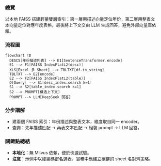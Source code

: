 ### 總覽
以本地 FAISS 搭建輕量雙層索引：第一層用描述向量定位年份，第二層用整表文本向量定位對應年度表格，最後將上下文交由 LLM 生成回答，避免外部向量庫依賴。

### 流程圖
```mermaid
flowchart TD
  DESCS[年份描述列表] --> E1[SentenceTransformer.encode]
  E1 --> F1[FAISS IndexFlatL2(desc)]
  XLS[Excel 多 Sheet] --> TBLTXT[df.to_string]
  TBLTXT --> E2[encode]
  E2 --> F2[FAISS IndexFlatL2(table)]
  Q[Query] --> S1[desc_index.search k=1]
  S1 --> S2[table_index.search k=1]
  S2 --> PROMPT[構造上下文]
  PROMPT --> LLM[DeepSeek 回答]
```

### 分步講解
- 建兩個 FAISS 索引：年份描述與整表文本，維度取自同一 encoder。
- 查詢：先年描述匹配 → 再表文本匹配 → 組裝 prompt → LLM 回答。

### 關鍵點總結
- **本地化**：無 Milvus 依賴，便於快速試驗。
- **注意**：示例中以硬編碼鍵名選表，實務中應建立穩健的 sheet 名對齊策略。


